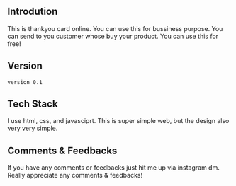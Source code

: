 ## Introdution

This is thankyou card online. You can use this for bussiness purpose. You can send to you customer whose buy your product. You can use this for free!

## Version

```
version 0.1
```

## Tech Stack

I use html, css, and javasciprt. This is super simple web, but the design also very very simple.

## Comments & Feedbacks

If you have any comments or feedbacks just hit me up via instagram dm. Really appreciate any comments & feedbacks!
